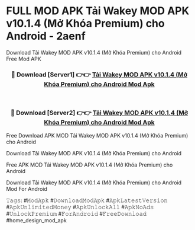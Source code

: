 # FULL MOD APK Tải Wakey MOD APK v10.1.4 (Mở Khóa Premium) cho Android - 2aenf
Download Tải Wakey MOD APK v10.1.4 (Mở Khóa Premium) cho Android Free Mod APK

<div align="center">
<h3>🔴 Download [Server1] 👉👉 <a href="https://apk-comot.site?title=Tải_Wakey_MOD_APK_v10.1.4_(Mở_Khóa_Premium)_cho_Android">Tải Wakey MOD APK v10.1.4 (Mở Khóa Premium) cho Android Mod Apk</a></h3><br>

<h3>🔴 Download [Server2] 👉👉 <a href="https://apk-comot.site?title=Tải_Wakey_MOD_APK_v10.1.4_(Mở_Khóa_Premium)_cho_Android">Tải Wakey MOD APK v10.1.4 (Mở Khóa Premium) cho Android Mod Apk</a></h3>
</div>


Free Download APK MOD Tải Wakey MOD APK v10.1.4 (Mở Khóa Premium) cho Android

Download Tải Wakey MOD APK v10.1.4 (Mở Khóa Premium) cho Android 

Free APK MOD Tải Wakey MOD APK v10.1.4 (Mở Khóa Premium) cho Android 

Download Tải Wakey MOD APK v10.1.4 (Mở Khóa Premium) cho Android Mod For Android

𝚃𝚊𝚐𝚜: #𝙼𝚘𝚍𝙰𝚙𝚔 #𝙳𝚘𝚠𝚗𝚕𝚘𝚊𝚍𝙼𝚘𝚍𝙰𝚙𝚔 #𝙰𝚙𝚔𝙻𝚊𝚝𝚎𝚜𝚝𝚅𝚎𝚛𝚜𝚒𝚘𝚗 #𝙰𝚙𝚔𝚄𝚗𝚕𝚒𝚖𝚒𝚝𝚎𝚍𝙼𝚘𝚗𝚎𝚢 #𝙰𝚙𝚔𝚄𝚗𝚕𝚘𝚌𝚔𝙰𝚕𝚕 #𝙰𝚙𝚔𝙽𝚘𝙰𝚍𝚜 #𝚄𝚗𝚕𝚘𝚌𝚔𝙿𝚛𝚎𝚖𝚒𝚞𝚖 #𝙵𝚘𝚛𝙰𝚗𝚍𝚛𝚘𝚒𝚍 #𝙵𝚛𝚎𝚎𝙳𝚘𝚠𝚗𝚕𝚘𝚊𝚍 #home_design_mod_apk